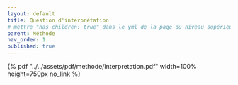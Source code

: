 ```yaml
---
layout: default
title: Question d'interprétation
# mettre "has_children: true" dans le yml de la page du niveau supérieur
parent: Méthode
nav_order: 1
published: true
---
```


{% pdf "../../assets/pdf/methode/interpretation.pdf" width=100% height=750px no_link %}
